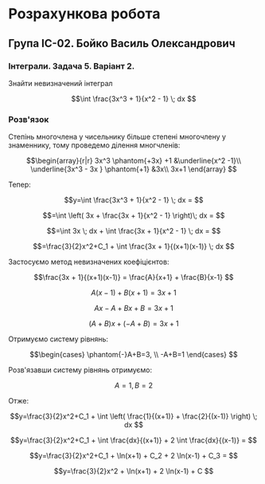 # Розрахункова робота

## Група ІС-02. Бойко Василь Олександрович

### Інтеграли. Задача 5. Варіант 2.

Знайти невизначений інтеграл


$$\int \frac{3x^3 + 1}{x^2 - 1} \; dx
$$

### Розв'язок

Степінь многочлена у чисельнику більше степені многочлену у знаменнику, тому проведемо ділення многчленів:

$$\begin{array}{r|r}
3x^3 \phantom{+3x} +1 &\underline{x^2 -1}\\
\underline{3x^3 - 3x } \phantom{+1} &3x\\
3x+1
\end{array}
$$

Тепер:

$$y=\int \frac{3x^3 + 1}{x^2 - 1} \; dx = 
$$

$$=\int \left( 3x + \frac{3x + 1}{x^2 - 1}  \right)\; dx = 
$$

$$=\int 3x \; dx + \int \frac{3x + 1}{x^2 - 1} \; dx = 
$$

$$=\frac{3}{2}x^2+C_1 + \int \frac{3x + 1}{(x+1)(x-1)} \; dx
$$

Застосуємо метод невизначених коефіцієнтов:

$$\frac{3x + 1}{(x+1)(x-1)} = \frac{A}{x+1} + \frac{B}{x-1}
$$

$$ A(x-1) + B(x+1) = 3x + 1
$$

$$ Ax-A + Bx+B = 3x + 1$$

$$ (A+B)x + (-A+B) = 3x+1$$

Отримуємо систему рівнянь:

$$\begin{cases}
    \phantom{-}A+B=3, \\
    -A+B=1
\end{cases}
$$

Розв'язавши систему рівнянь отримуємо:

$$A=1, B=2
$$

Отже:

$$y=\frac{3}{2}x^2+C_1 + \int \left( \frac{1}{(x+1)} + \frac{2}{(x-1)} \right) \; dx
$$

$$y=\frac{3}{2}x^2+C_1 + \int \frac{dx}{(x+1)} + 2 \int \frac{dx}{(x-1)} =
$$

$$y=\frac{3}{2}x^2+C_1 + \ln(x+1) + C_2 + 2 \ln(x-1) + C_3 =
$$

$$y=\frac{3}{2}x^2 + \ln(x+1) + 2 \ln(x-1) + C
$$